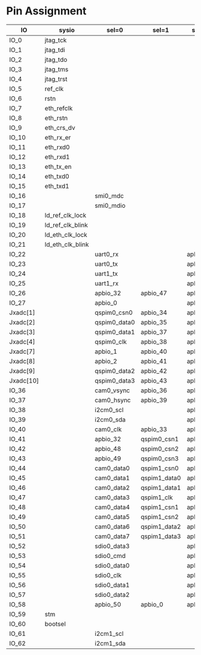 # Pin Assignment

| IO | sysio | sel=0 | sel=1 | sel=2 | sel=3 |
| --- | --- | --- | --- | --- | --- |
| IO_0 | jtag_tck |  |  |  |  |
| IO_1 | jtag_tdi |  |  |  |  |
| IO_2 | jtag_tdo |  |  |  |  |
| IO_3 | jtag_tms |  |  |  |  |
| IO_4 | jtag_trst |  |  |  |  |
| IO_5 | ref_clk |  |  |  |  |
| IO_6 | rstn |  |  |  |  |
| IO_7 | eth_refclk |  |  |  |  |
| IO_8 | eth_rstn |  |  |  |  |
| IO_9 | eth_crs_dv |  |  |  |  |
| IO_10 | eth_rx_er |  |  |  |  |
| IO_11 | eth_rxd0 |  |  |  |  |
| IO_12 | eth_rxd1 |  |  |  |  |
| IO_13 | eth_tx_en |  |  |  |  |
| IO_14 | eth_txd0 |  |  |  |  |
| IO_15 | eth_txd1 |  |  |  |  |
| IO_16 |  | smi0_mdc |  |  |  |
| IO_17 |  | smi0_mdio |  |  |  |
| IO_18 | ld_ref_clk_lock |  |  |  |  |
| IO_19 | ld_ref_clk_blink |  |  |  |  |
| IO_20 | ld_eth_clk_lock |  |  |  |  |
| IO_21 | ld_eth_clk_blink |  |  |  |  |
| IO_22 |  | uart0_rx |  | apbio_0 | fpgaio_0 |
| IO_23 |  | uart0_tx |  | apbio_1 | fpgaio_1 |
| IO_24 |  | uart1_tx |  | apbio_2 | fpgaio_2 |
| IO_25 |  | uart1_rx |  | apbio_3 | fpgaio_3 |
| IO_26 |  | apbio_32 | apbio_47 | apbio_4 | fpgaio_4 |
| IO_27 |  | apbio_0 |  | apbio_5 | fpgaio_5 |
| Jxadc[1] |  | qspim0_csn0 | apbio_34 | apbio_6 | fpgaio_6 |
| Jxadc[2] |  | qspim0_data0 | apbio_35 | apbio_7 | fpgaio_7 |
| Jxadc[3] |  | qspim0_data1 | apbio_37 | apbio_8 | fpgaio_8 |
| Jxadc[4] |  | qspim0_clk | apbio_38 | apbio_9 | fpgaio_9 |
| Jxadc[7] |  | apbio_1 | apbio_40 | apbio_10 | fpgaio_10 |
| Jxadc[8] |  | apbio_2 | apbio_41 | apbio_11 | fpgaio_11 |
| Jxadc[9] |  | qspim0_data2 | apbio_42 | apbio_12 | fpgaio_12 |
| Jxadc[10] |  | qspim0_data3 | apbio_43 | apbio_13 | fpgaio_13 |
| IO_36 |  | cam0_vsync | apbio_36 | apbio_14 | fpgaio_14 |
| IO_37 |  | cam0_hsync | apbio_39 | apbio_15 | fpgaio_15 |
| IO_38 |  | i2cm0_scl |  | apbio_16 | fpgaio_16 |
| IO_39 |  | i2cm0_sda |  | apbio_17 | fpgaio_17 |
| IO_40 |  | cam0_clk | apbio_33 | apbio_18 | fpgaio_18 |
| IO_41 |  | apbio_32 | qspim0_csn1 | apbio_19 | fpgaio_19 |
| IO_42 |  | apbio_48 | qspim0_csn2 | apbio_20 | fpgaio_20 |
| IO_43 |  | apbio_49 | qspim0_csn3 | apbio_21 | fpgaio_21 |
| IO_44 |  | cam0_data0 | qspim1_csn0 | apbio_22 | fpgaio_22 |
| IO_45 |  | cam0_data1 | qspim1_data0 | apbio_23 | fpgaio_23 |
| IO_46 |  | cam0_data2 | qspim1_data1 | apbio_24 | fpgaio_24 |
| IO_47 |  | cam0_data3 | qspim1_clk | apbio_25 | fpgaio_25 |
| IO_48 |  | cam0_data4 | qspim1_csn1 | apbio_26 | fpgaio_26 |
| IO_49 |  | cam0_data5 | qspim1_csn2 | apbio_27 | fpgaio_27 |
| IO_50 |  | cam0_data6 | qspim1_data2 | apbio_28 | fpgaio_28 |
| IO_51 |  | cam0_data7 | qspim1_data3 | apbio_29 | fpgaio_29 |
| IO_52 |  | sdio0_data3 |  | apbio_30 | fpgaio_30 |
| IO_53 |  | sdio0_cmd |  | apbio_31 | fpgaio_31 |
| IO_54 |  | sdio0_data0 |  | apbio_32 | fpgaio_32 |
| IO_55 |  | sdio0_clk |  | apbio_43 | fpgaio_33 |
| IO_56 |  | sdio0_data1 |  | apbio_44 | fpgaio_34 |
| IO_57 |  | sdio0_data2 |  | apbio_45 | fpgaio_35 |
| IO_58 |  | apbio_50 | apbio_0 | apbio_46 | fpgaio_36 |
| IO_59 | stm |  |  |  |  |
| IO_60 | bootsel |  |  |  | fpgaio_37 |
| IO_61 |  | i2cm1_scl |  |  | fpgaio_38 |
| IO_62 |  | i2cm1_sda |  |  | fpgaio_39 |

